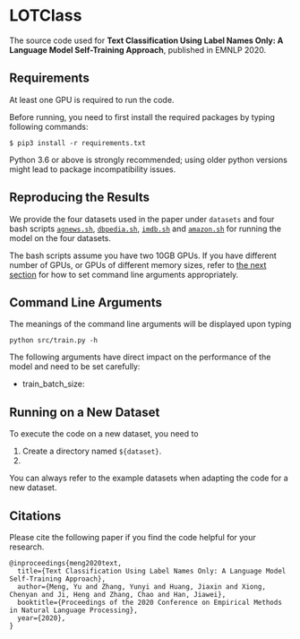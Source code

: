 # LOTClass

The source code used for **Text Classification Using Label Names Only: A Language Model Self-Training Approach**, published in EMNLP 2020.

## Requirements

At least one GPU is required to run the code.

Before running, you need to first install the required packages by typing following commands:

```
$ pip3 install -r requirements.txt
```

Python 3.6 or above is strongly recommended; using older python versions might lead to package incompatibility issues.

## Reproducing the Results

We provide the four datasets used in the paper under ```datasets``` and four bash scripts [```agnews.sh```](agnews.sh), [```dbpedia.sh```](dbpedia.sh), [```imdb.sh```](imdb.sh) and [```amazon.sh```](amazon.sh) for running the model on the four datasets.

The bash scripts assume you have two 10GB GPUs. If you have different number of GPUs, or GPUs of different memory sizes, refer to [the next section](#command-line-arguments) for how to set command line arguments appropriately.

## Command Line Arguments

The meanings of the command line arguments will be displayed upon typing
```
python src/train.py -h
```
The following arguments have direct impact on the performance of the model and need to be set carefully:

* train_batch_size: 

## Running on a New Dataset

To execute the code on a new dataset, you need to 

1. Create a directory named ```${dataset}```.
2. 

You can always refer to the example datasets when adapting the code for a new dataset.

## Citations

Please cite the following paper if you find the code helpful for your research.
```
@inproceedings{meng2020text,
  title={Text Classification Using Label Names Only: A Language Model Self-Training Approach},
  author={Meng, Yu and Zhang, Yunyi and Huang, Jiaxin and Xiong, Chenyan and Ji, Heng and Zhang, Chao and Han, Jiawei},
  booktitle={Proceedings of the 2020 Conference on Empirical Methods in Natural Language Processing},
  year={2020},
}
```
